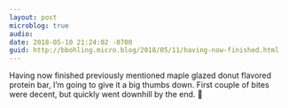 ```yaml
---
layout: post
microblog: true
audio: 
date: 2018-05-10 21:24:02 -0700
guid: http://bbohling.micro.blog/2018/05/11/having-now-finished.html
---
```

Having now finished previously mentioned maple glazed donut flavored protein bar, I’m going to give it a big thumbs down. First couple of bites were decent, but quickly went downhill by the end. 🤢
